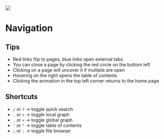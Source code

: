 <img src="https://i.redd.it/agxkq399ksha1.jpg" class="header-image">

<h1 class="custom-heading">Navigation</h1>

## Tips

- Red links flip to pages, blue links open external tabs
- You can close a page by clicking the red circle on the bottom left
- Clicking on a page will uncover it if multiple are open
- Hovering on the right opens the table of contents
- Clicking the animation in the top left corner returns to the home page

## Shortcuts

- `/` or `?` -> toggle quick search
- `.` or `>` -> toggle local graph
- `,` or `<` -> toggle global graph
- `'` or `"` -> toggle table of contents
- `;` or `:` -> toggle file browser

